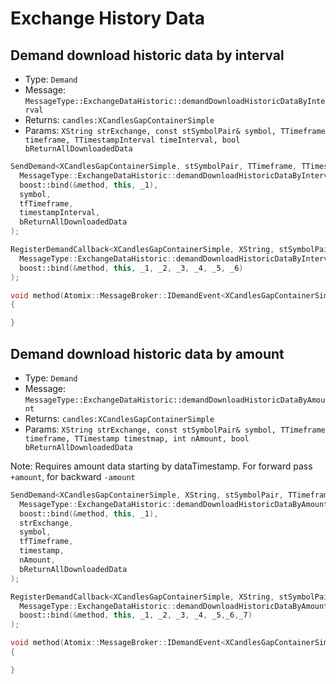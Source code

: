 # Exchange History Data

## Demand download historic data by interval

- Type: `Demand`
- Message: `MessageType::ExchangeDataHistoric::demandDownloadHistoricDataByInterval`
- Returns: `candles:XCandlesGapContainerSimple`
- Params: `XString strExchange, const stSymbolPair& symbol, TTimeframe timeframe, TTimestampInterval timeInterval, bool bReturnAllDownloadedData`

``` cpp tab="Send"
SendDemand<XCandlesGapContainerSimple, stSymbolPair, TTimeframe, TTimestampInterval,bool>(
  MessageType::ExchangeDataHistoric::demandDownloadHistoricDataByInterval::id(),
  boost::bind(&method, this, _1),
  symbol,
  tfTimeframe,
  timestampInterval,
  bReturnAllDownloadedData
);
```

``` cpp tab="Register"
RegisterDemandCallback<XCandlesGapContainerSimple, XString, stSymbolPair, TTimeframe, TTimestampInterval, bool>(
  MessageType::ExchangeDataHistoric::demandDownloadHistoricDataByInterval::id(),
  boost::bind(&method, this, _1, _2, _3, _4, _5, _6)
);
```

``` cpp tab="Handler"
void method(Atomix::MessageBroker::IDemandEvent<XCandlesGapContainerSimple>* demandEvent, const XString& strExchange, const Modules::Currencies::stSymbolPair& pair, const TTimeframe& tfTimeframe, const TTimestampInterval& tmTimeInterval, bool bReturnAllDownloadedData)
{

}
```

## Demand download historic data by amount

- Type: `Demand`
- Message: `MessageType::ExchangeDataHistoric::demandDownloadHistoricDataByAmount`
- Returns: `candles:XCandlesGapContainerSimple`
- Params: `XString strExchange, const stSymbolPair& symbol, TTimeframe timeframe, TTimestamp timestmap, int nAmount, bool bReturnAllDownloadedData`

Note: Requires amount data starting by dataTimestamp. For forward pass `+amount`, for backward `-amount`

``` cpp tab="Send"
SendDemand<XCandlesGapContainerSimple, XString, stSymbolPair, TTimeframe, TTimestamp, int,bool>(
  MessageType::ExchangeDataHistoric::demandDownloadHistoricDataByAmount::id(),
  boost::bind(&method, this, _1),
  strExchange,
  symbol,
  tfTimeframe,
  timestamp,
  nAmount,
  bReturnAllDownloadedData
);
```

``` cpp tab="Register"
RegisterDemandCallback<XCandlesGapContainerSimple, XString, stSymbolPair, TTimeframe, TTimestamp, int,bool>(
  MessageType::ExchangeDataHistoric::demandDownloadHistoricDataByAmount::id(),
  boost::bind(&method, this, _1, _2, _3, _4, _5,_6,_7)
);
```

``` cpp tab="Handler"
void method(Atomix::MessageBroker::IDemandEvent<XCandlesGapContainerSimple>* demandEvent, const XString& strExchange, const Modules::Currencies::stSymbolPair& pair, const TTimeframe& tfTimeframe, const TTimestamp& tmTimestamp, int nAmount, bool bReturnAllDownloadedData)
{

}
```
